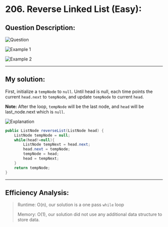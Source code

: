 # 206. Reverse Linked List (Easy):

## Question Description:
![Question](/images/Q206.PNG)

![Example 1](/images/Q206.1.PNG)

![Example 2](/images/Q206.2.PNG)

---
## My solution:

First, initialize a `tempNode` to `null`. Until head is null, each time points the current `head.next` to `tempNode`, and update `tempNode` to current `head`.

**Note:** After the loop, `tempNode` will be the last node, and `head` will be last_node.next which is `null`.

![Explanation](/images/Q206.explanation.PNG)

```java
public ListNode reverseList(ListNode head) {
    ListNode tempNode = null;
    while(head!=null){
        ListNode tempNext = head.next;
        head.next = tempNode;
        tempNode = head;
        head = tempNext;
    }
    return tempNode;
}
```

---
## Efficiency Analysis:
>Runtime: O(n), our solution is a one pass `while` loop
>
>Memory: O(1), our solution did not use any additional data structure to store data.